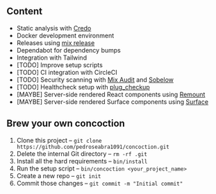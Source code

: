 ## Content
- Static analysis with [Credo](https://github.com/rrrene/credo)
- Docker development environment
- Releases using [mix release](https://hexdocs.pm/mix/Mix.Tasks.Release.html)
- Dependabot for dependency bumps
- Integration with Tailwind
- [TODO] Improve setup scripts
- [TODO] CI integration with CircleCI
- [TODO] Security scanning with [Mix Audit](https://hex.pm/packages/mix_audit) and [Sobelow](https://hexdocs.pm/sobelow/readme.html)
- [TODO] Healthcheck setup with [plug_checkup](https://hexdocs.pm/plug_checkup/api-reference.html)
- [MAYBE] Server-side rendered React components using [Remount](https://github.com/rstacruz/remount)
- [MAYBE] Server-side rendered Surface components using [Surface](https://github.com/surface-ui/surface)

## Brew your own concoction
1. Clone this project – `git clone https://github.com/pedroseabra1091/concoction.git`
2. Delete the internal Git directory – `rm -rf .git`
2. Install all the hard requirements – `bin/install`
3. Run the setup script – `bin/concoction <your_project_name>`
4. Create a new repo – `git init`
5. Commit those changes – `git commit -m "Initial commit"`
